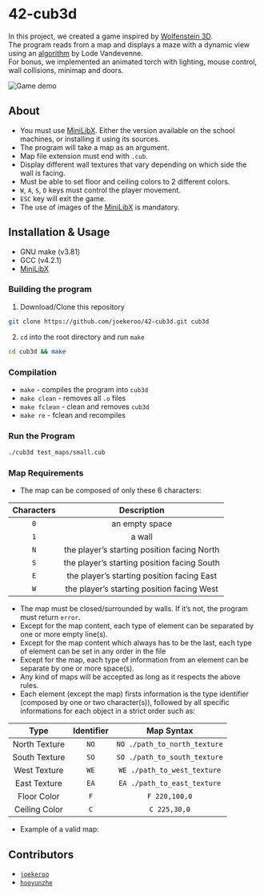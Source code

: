 # 42-cub3d

In this project, we created a game inspired by [Wolfenstein 3D](https://en.wikipedia.org/wiki/Wolfenstein_3D).</br>
The program reads from a map and displays a maze with a dynamic view using an [algorithm](https://lodev.org/cgtutor/raycasting.html) by Lode Vandevenne.</br>
For bonus, we implemented an animated torch with lighting, mouse control, wall collisions, minimap and doors.

![Game demo](https://github.com/joekeroo/42-cub3d/assets/58316168/56b4a96f-60d8-4c7e-8711-726ef24879d3)

## About

- You must use [MiniLibX](https://harm-smits.github.io/42docs/libs/minilibx/getting_started.html). Either the version available on the school machines, or installing it using its sources.
- The program will take a map as an argument.
- Map file extension must end with `.cub`.
- Display different wall textures that vary depending on which side the wall is facing.
- Must be able to set floor and ceiling colors to 2 different colors.
- `W`, `A`, `S`, `D` keys must control the player movement.
- `ESC` key will exit the game.
- The use of images of the [MiniLibX](https://harm-smits.github.io/42docs/libs/minilibx/getting_started.html) is mandatory.

## Installation & Usage

- GNU make (v3.81)
- GCC (v4.2.1)
- [MiniLibX](https://harm-smits.github.io/42docs/libs/minilibx/getting_started.html)

### Building the program

1. Download/Clone this repository

```bash
git clone https://github.com/joekeroo/42-cub3d.git cub3d
```

2. `cd` into the root directory and run `make`

```bash
cd cub3d && make
```

### Compilation

- `make` - compiles the program into `cub3d`
- `make clean` - removes all `.o` files
- `make fclean` - clean and removes `cub3d`
- `make re` - fclean and recompiles

### Run the Program

```bash
./cub3d test_maps/small.cub
```

### Map Requirements

- The map can be composed of only these 6 characters:

| Characters |                 Description                 |
| :--------: | :-----------------------------------------: |
|    `0`     |               an empty space                |
|    `1`     |                   a wall                    |
|    `N`     | the player’s starting position facing North |
|    `S`     | the player’s starting position facing South |
|    `E`     | the player’s starting position facing East  |
|    `W`     | the player’s starting position facing West  |

- The map must be closed/surrounded by walls. If it’s not, the program must return `error`.
- Except for the map content, each type of element can be separated by one or more empty line(s).
- Except for the map content which always has to be the last, each type of element can be set in any order in the file
- Except for the map, each type of information from an element can be separate by one or more space(s).
- Any kind of maps will be accepted as long as it respects the above rules.
- Each element (except the map) firsts information is the type identifier (composed by one or two character(s)), followed by all specific informations for each object in a strict order such as:

|     Type      | Identifier |          Map Syntax          |
| :-----------: | :--------: | :--------------------------: |
| North Texture |    `NO`    | `NO ./path_to_north_texture` |
| South Texture |    `SO`    | `SO ./path_to_south_texture` |
| West Texture  |    `WE`    | `WE ./path_to_west_texture`  |
| East Texture  |    `EA`    | `EA ./path_to_east_texture`  |
|  Floor Color  |    `F`     |        `F 220,100,0`         |
| Ceiling Color |    `C`     |         `C 225,30,0`         |

- Example of a valid map:

## Contributors

- [`joekeroo`](https://github.com/joekeroo)
- [`hooyunzhe`](https://github.com/hooyunzhe)
